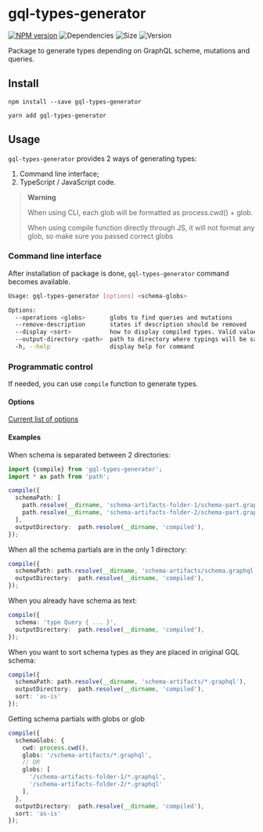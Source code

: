 gql-types-generator
===

[![NPM version][npm-image]][npm-url]
![Dependencies][deps-image]
![Size][size-image]
![Version][version-image]

[deps-image]: https://img.shields.io/david/wolframdeus/gql-types-generator
[npm-image]: https://img.shields.io/npm/dm/gql-types-generator
[npm-url]: https://www.npmjs.com/package/gql-types-generator
[size-image]: https://img.shields.io/bundlephobia/minzip/gql-types-generator
[version-image]: https://img.shields.io/npm/v/gql-types-generator

Package to generate types depending on GraphQL scheme, mutations and queries.

## Install
```
npm install --save gql-types-generator
```
```
yarn add gql-types-generator
```

## Usage
`gql-types-generator` provides 2 ways of generating types:
1. Command line interface;
2. TypeScript / JavaScript code.

> **Warning**
>
> When using CLI, each glob will be formatted as process.cwd() + glob.
>
> When using compile function directly through JS, it will not format any glob,
> so make sure you passed correct globs

### Command line interface
After installation of package is done, `gql-types-generator` command
becomes available.

```bash
Usage: gql-types-generator [options] <schema-globs>

Options:
  --operations <globs>       globs to find queries and mutations
  --remove-description       states if description should be removed
  --display <sort>           how to display compiled types. Valid values are "as-is" and "default". By default, generator compiles scalars first, then enums, interfaces, inputs, unions and then types. "as-is" places types as they are placed in schema
  --output-directory <path>  path to directory where typings will be saved
  -h, --help                 display help for command
```

### Programmatic control
If needed, you can use `compile` function to generate types.

#### Options
[Current list of options](https://github.com/wolframdeus/gql-types-generator/blob/master/src/types/compiler.ts)

#### Examples
When schema is separated between 2 directories:

```typescript
import {compile} from 'gql-types-generator';
import * as path from 'path';

compile({
  schemaPath: [
    path.resolve(__dirname, 'schema-artifacts-folder-1/schema-part.graphql'),
    path.resolve(__dirname, 'schema-artifacts-folder-2/schema-part.graphql')
  ],
  outputDirectory:  path.resolve(__dirname, 'compiled'),
});
```

When all the schema partials are in the only 1 directory:
```typescript
compile({
  schemaPath: path.resolve(__dirname, 'schema-artifacts/schema.graphql'),
  outputDirectory:  path.resolve(__dirname, 'compiled'),
});
```

When you already have schema as text:

```typescript
compile({ 
  schema: 'type Query { ... }',
  outputDirectory:  path.resolve(__dirname, 'compiled'),
});
``` 

When you want to sort schema types as they are placed in original GQL schema:
```typescript
compile({
  schemaPath: path.resolve(__dirname, 'schema-artifacts/*.graphql'),
  outputDirectory:  path.resolve(__dirname, 'compiled'),
  sort: 'as-is'
});
```

Getting schema partials with globs or glob
```typescript
compile({
  schemaGlobs: {
    cwd: process.cwd(),
    globs: '/schema-artifacts/*.graphql',
    // OR
    globs: [
      '/schema-artifacts-folder-1/*.graphql', 
      '/schema-artifacts-folder-2/*.graphql'
    ],
  },
  outputDirectory:  path.resolve(__dirname, 'compiled'),
  sort: 'as-is'
});
```
